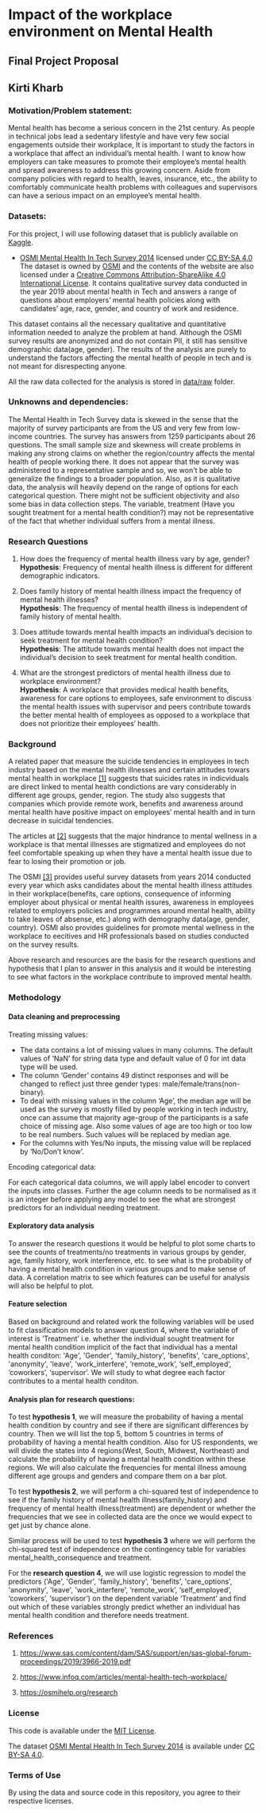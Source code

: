 # Impact of the workplace environment on Mental Health

## Final Project Proposal
## Kirti Kharb
### Motivation/Problem statement:
Mental health has become a serious concern in the 21st century. As people in technical jobs lead a sedentary lifestyle and have very few social engagements outside their workplace, It is important to study the factors in a workplace that affect an individual’s mental health. I want to know how employers can take measures to promote their employee’s mental health and spread awareness to address this growing concern. Aside from company policies with regard to health, leaves, insurance, etc., the ability to comfortably communicate health problems with colleagues and supervisors can have a serious impact on an employee’s mental health.  

### Datasets:
For this project, I will use following dataset that is publicly available on [Kaggle](https://www.kaggle.com/).
- [OSMI Mental Health In Tech Survey 2014](https://www.kaggle.com/osmi/mental-health-in-tech-survey) licensed under [CC BY-SA 4.0](https://creativecommons.org/licenses/by-sa/4.0/)
The dataset is owned by [OSMI](https://osmihelp.org) and the contents of the website are also licensed under a [Creative Commons Attribution-ShareAlike 4.0 International License](https://creativecommons.org/licenses/by-sa/4.0/). It contains qualitative survey data conducted in the year 2019 about mental health in Tech and answers a range of questions about employers’ mental health policies along with candidates’ age, race, gender, and country of work and residence. 

This dataset contains all the necessary qualitative and quantitative information needed to analyze the problem at hand. Although the OSMI survey results are anonymized and do not contain PII, it still has sensitive demographic data(age, gender). The results of the analysis are purely to understand the factors affecting the mental health of people in tech and is not meant for disrespecting anyone.

All the raw data collected for the analysis is stored in [data/raw](./data/raw) folder.

### Unknowns and dependencies:

The Mental Health in Tech Survey data is skewed in the sense that the majority of survey participants are from the US and very few from low-income countries. The survey has answers from 1259 participants about 26 questions. The small sample size and skewness will create problems in making any strong claims on whether the region/country affects the mental health of people working there. It does not appear that the survey was administered to a representative sample and so, we won't be able to generalize the findings to a broader population. Also, as it is qualitative data, the analysis will heavily depend on the range of options for each categorical question. There might not be sufficient objectivity and also some bias in data collection steps. The variable, treatment (Have you sought treatment for a mental health condition?) may not be representative of the fact that whether individual suffers from a mental illness. 

### Research Questions

1. How does the frequency of mental health illness vary by age, gender?<br>
**Hypothesis**: Frequency of mental health illness is different for different demographic indicators.
 
2. Does family history of mental health illness impact the frequency of mental health illnesses?<br>
**Hypothesis**: The frequency of mental health illness is independent of family history of mental health.
 
3. Does attitude towards mental health impacts an individual’s decision to seek treatment for mental health condition?<br>
**Hypothesis**: The attitude towards mental health does not impact the individual’s decision to seek treatment for mental health condition.
 
4. What are the strongest predictors of mental health illness due to workplace environment? <br>
**Hypothesis**: A workplace that provides medical health benefits, awareness for care options to employees, safe environment to discuss the mental health issues with supervisor and peers contribute towards the better mental health of employees as opposed to a workplace that does not prioritize their employees’ health.

### Background

A related paper that measure the suicide tendencies in employees in tech industry based on the mental health illnesses and certain attitudes towars mental health in workplace [[1]](https://www.sas.com/content/dam/SAS/support/en/sas-global-forum-proceedings/2019/3966-2019.pdf) suggests that suicides rates in indicviduals are direct linked to mental health condictions are vary considerably in different age groups, gender, region. 
The study also suggests that companies which provide remote work, benefits and awareness around mental health have positive impact on employees’ mental health and in turn decrease in suicidal tendencies. 

The articles at [[2]](https://www.infoq.com/articles/mental-health-tech-workplace/) suggests that the major hindrance to mental wellness in a workplace is that mental illnesses are stigmatized and employees do not feel comfortable speaking up when they have a mental health issue due to fear to losing their promotion or job.

The OSMI [[3]](https://osmihelp.org/research) provides useful survey datasets from years 2014 
conducted every year which asks candidates about the mental health illness attitudes in their workplace(benefits, care options, consequence of informing employer about physical or mental health issures, awareness in employees related to employers policies and programmes around mental health, ability to take leaves of absense, etc.) along with demography data(age, gender, country). OSMI also provides guidelines for promote mental wellness in the workplace to eecitives and HR professionals based on studies conducted on the survey results.

Above research and resources are the basis for the research questions and hypothesis that I plan to answer in this analysis and it would be interesting to see what factors in the workplace contribute to improved mental health.  

### Methodology

#### Data cleaning and preprocessing 

Treating missing values:

- The data contains a lot of missing values in many columns. The default values of ‘NaN’ for string data type and default value of 0 for int data type will be used. 
- The column ‘Gender’ contains 49 distinct responses and will be changed to reflect just three gender types: male/female/trans(non-binary).
- To deal with missing values in the column ‘Age’, the median age will be used as the survey is mostly filled by people working in tech industry, once can assume that majority age-group of the participants is a safe choice of missing age. Also some values of age are too high or too low to be real numbers. Such values will be replaced by median age.
- For the columns with Yes/No inputs, the missing value will be replaced by ‘No/Don’t know’.

Encoding categorical data:

For each categorical data columns, we will apply label encoder to convert the inputs into classes. Further the age column needs to be normalised as it is an integer before applying any model to see the what are strongest predictors for an individual needing treatment.

#### Exploratory data analysis
 
To answer the research questions it would be helpful to plot some charts to see the counts of treatments/no treatments in various groups by gender, age, family history, work interference, etc. to see what is the probability of having a mental health condition in various groups and to make sense of data. A correlation matrix to see which features can be useful for analysis will also be helpful to plot. 

#### Feature selection 

Based on background and related work the following variables will be used to fit classification models to answer question 4, where the variable of interest is ‘Treatment’ i.e. whether the individual sought treatment for mental health condition implicit of the fact that individual has a mental health conditon:
'Age', 'Gender', 'family_history', 'benefits', 'care_options', 'anonymity', 'leave', 'work_interfere', ‘remote_work’, ‘self_employed’, ‘coworkers’, ‘supervisor’.
We will study to what degree each factor contributes to a mental health conditon.

#### Analysis plan for research questions:
To test **hypothesis 1**, we will measure the probability of having a mental health condition by country and see if there are significant differences by country. Then we will list the top 5, bottom 5 countries in terms of probability of having a mental health condition.
Also for US respondents, we will divide the states into 4 regions(West, South, Midwest, Northeast) and calculate the probability of having a mental health condition within these regions. 
We will also calculate the frequencies for mental illness amoung different age groups and genders and compare them on a bar plot. 

To test **hypothesis 2**, we will perform a chi-squared test of independence to see if the family history of mental health illness(family_history) and frequency of mental health illness(treatment) are dependent or whether the frequencies that we see in collected data are the once we would expect to get just by chance alone. 

Similar process will be used to test **hypothesis 3** where we will perform the chi-squared test of independence on the contingency table for variables mental_health_consequence and treatment.

For the **research question 4**, we will use logistic regression to model the predictors ('Age', 'Gender', 'family_history', 'benefits', 'care_options', 'anonymity', 'leave', 'work_interfere', ‘remote_work’, ‘self_employed’, ‘coworkers’, ‘supervisor’) on the dependent variable ‘Treatment’ and find out which of these variables strongly predict whether an individual has mental health  condition and therefore needs treatment.


### References

1) https://www.sas.com/content/dam/SAS/support/en/sas-global-forum-proceedings/2019/3966-2019.pdf

2) https://www.infoq.com/articles/mental-health-tech-workplace/

3) https://osmihelp.org/research

### License
This code is available under the [MIT License](./LICENSE).

The dataset [OSMI Mental Health In Tech Survey 2014](https://www.kaggle.com/osmi/mental-health-in-tech-survey) is available under [CC BY-SA 4.0](https://creativecommons.org/licenses/by-sa/4.0/).

### Terms of Use
By using the data and source code in this repository, you agree to their respective licenses. 


